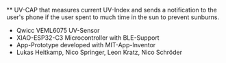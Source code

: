 ** UV-CAP that measures current UV-Index and sends a notification to the user's phone if the user spent to much time in the sun to prevent sunburns.
* Qwicc VEML6075 UV-Sensor 
* XIAO-ESP32-C3 Microcontroller with BLE-Support
* App-Prototype developed with MIT-App-Inventor
* Lukas Heitkamp, Nico Springer, Leon Kratz, Nico Schröder
